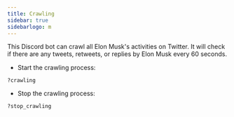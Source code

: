 ```yaml
---
title: Crawling
sidebar: true
sidebarlogo: m
---
```


This Discord bot can crawl all Elon Musk's activities on Twitter. It will check if there are any tweets, retweets, or replies by Elon Musk every 60 seconds.

+ Start the crawling process:
```
?crawling
```
+ Stop the crawling process:
```
?stop_crawling
```